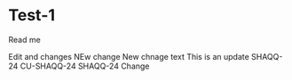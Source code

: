 # Test-1

Read me 

Edit and changes 
NEw change 
New chnage 
text
This is an update
SHAQQ-24
CU-SHAQQ-24
SHAQQ-24
Change
